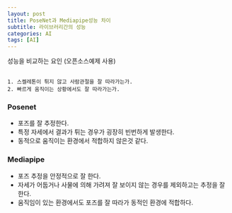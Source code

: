 ```yaml
---
layout: post
title: PoseNet과 Mediapipe성능 차이
subtitle: 라이브러리간의 성능
categories: AI
tags: [AI]
---
```


성능을 비교하는 요인 (오픈소스예제 사용)

```

1. 스켈레톤이 튀지 않고 사람관절을 잘 따라가는가.
2. 빠르게 움직이는 상황에서도 잘 따라가는가.
```

### Posenet

- 포즈를 잘 추정한다.
- 특정 자세에서 결과가 튀는 경우가 굉장히 빈번하게 발생한다.
- 동적으로 움직이는 환경에서 적합하지 않은것 같다.


### Mediapipe

- 포즈 추정을 안정적으로 잘 한다.
- 자세가 어둡거나 사물에 의해 가려져 잘 보이지 않는 경우를 제외하고는 추정을 잘 한다.
- 움직임이 있는 환경에서도 포즈를 잘 따라가 동적인 환경에 적합하다.

